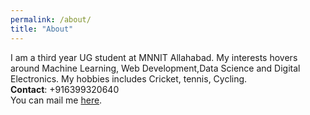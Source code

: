```yaml
---
permalink: /about/
title: "About"
---
```


I am a third year UG student at MNNIT Allahabad. My interests hovers around Machine Learning, Web Development,Data Science and Digital Electronics.
My hobbies includes Cricket, tennis, Cycling.<br>
<b>Contact</b>: +916399320640 <br>
You can mail me <a href="mailto:jaipratapsingh201@gmail.com">here</a>.
